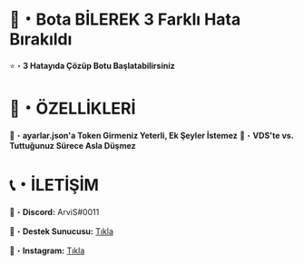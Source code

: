 # 🤖・Bota BİLEREK 3 Farklı Hata Bırakıldı
⭐・**3 Hatayıda Çözüp Botu Başlatabilirsiniz**
# 

# 📝・ÖZELLİKLERİ
🎄・**ayarlar.json'a Token Girmeniz Yeterli, Ek Şeyler İstemez**
🎄・**VDS'te vs. Tuttuğunuz Sürece Asla Düşmez**
#

# 📞・İLETİŞİM
💙・**Discord:** ArviS#0011

🔗・**Destek Sunucusu:** [Tıkla](https://discord.gg/3AfAFE5qYg)

💜・**Instagram:** [Tıkla](https://www.instagram.com/arvis_here/)
#

